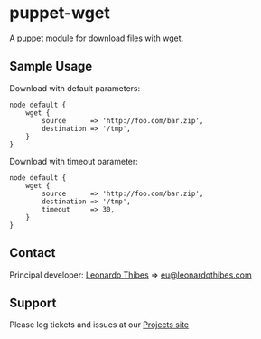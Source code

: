 puppet-wget
===========

A puppet module for download files with wget.

## Sample Usage
Download with default parameters:
```puppet
node default {
	wget {
		source      => 'http://foo.com/bar.zip',
		destination => '/tmp',
	}
}
```

Download with timeout parameter:
```puppet
node default {
	wget {
		source      => 'http://foo.com/bar.zip',
		destination => '/tmp',
		timeout     => 30,
	}
}
```

Contact
-------

Principal developer:
	[Leonardo Thibes](http://leonardothibes.com) => [eu@leonardothibes.com](mailto:eu@leonardothibes.com)

Support
-------

Please log tickets and issues at our [Projects site](https://github.com/leonardothibes/puppet-wget/issues)
